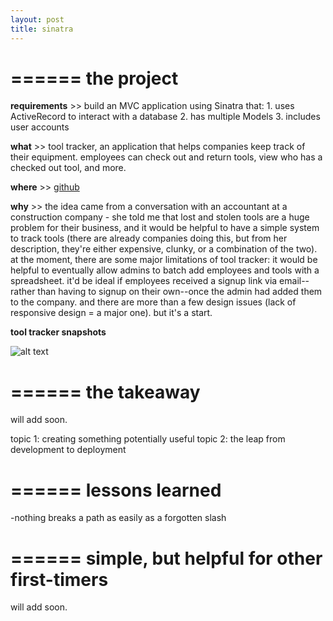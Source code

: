 ```yaml
---
layout: post
title: sinatra
---
```


======
**the project**
======

**requirements** >> build an MVC application using Sinatra that: 1. uses ActiveRecord to interact with a database 2. has multiple Models 3. includes user accounts

**what** >> tool tracker, an application that helps companies keep track of their equipment. employees can check out and return tools, view who has a checked out tool, and more.

**where** >> [github](https://github.com/bennorris/tool-tracker)

**why** >> the idea came from a conversation with an accountant at a construction company - she told me that lost and stolen tools are a huge problem for their business, and it would be helpful to have a simple system to track tools (there are already companies doing this, but from her description, they're either expensive, clunky, or a combination of the two). at the moment, there are some major limitations of tool tracker: it would be helpful to eventually allow admins to batch add employees and tools with a spreadsheet. it'd be ideal if employees received a signup link via email--rather than having to signup on their own--once the admin had added them to the company. and there are more than a few design issues (lack of responsive design = a major one). but it's a start.

**tool tracker snapshots**

![alt text]('./assets/company_dash_1.png' "Company Dashboard")

======
**the takeaway**
======

will add soon.   

topic 1: creating something potentially useful
topic 2: the leap from development to deployment

======
**lessons learned**
======

-nothing breaks a path as easily as a forgotten slash


======
**simple, but helpful for other first-timers**
======

will add soon.


<!-- ``gem build gem_name.gemspec``

and then push it to rubygems with:\\
``gem push gem_name-0.1.0.gem``

if you need to delete after pushing, you can use:\\
``gem yank gem_name -v 0.1.0``\\ -->
